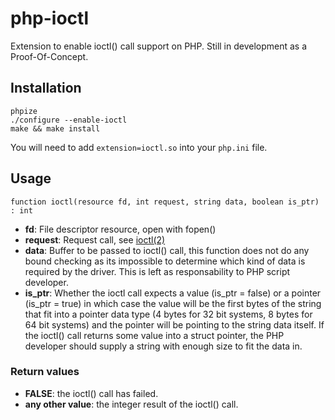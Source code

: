 # php-ioctl

Extension to enable ioctl() call support on PHP. Still in development as a Proof-Of-Concept.

## Installation

```
phpize
./configure --enable-ioctl
make && make install
```

You will need to add `extension=ioctl.so` into your `php.ini` file.

## Usage

`function ioctl(resource fd, int request, string data, boolean is_ptr) : int`

* **fd**: File descriptor resource, open with fopen()
* **request**: Request call, see [ioctl(2)](http://man7.org/linux/man-pages/man2/ioctl.2.html)
* **data**: Buffer to be passed to ioctl() call, this function does not do any bound checking
 as its impossible to determine which kind of data is required by the driver. This is left
 as responsability to PHP script developer.
* **is_ptr**: Whether the ioctl call expects a value (is_ptr = false) or a pointer (is_ptr = true)
 in which case the value will be the first bytes of the string that fit into a pointer data
 type (4 bytes for 32 bit systems, 8 bytes for 64 bit systems) and the pointer will be pointing
 to the string data itself. If the ioctl() call returns some value into a struct pointer,
 the PHP developer should supply a string with enough size to fit the data in.

### Return values

*  **FALSE**: the ioctl() call has failed.
*  **any other value**: the integer result of the ioctl() call.
